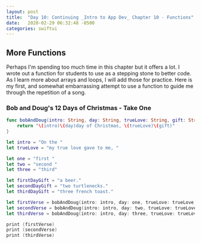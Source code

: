 ```yaml
---
layout: post
title:  "Day 10: Continuing _Intro to App Dev_ Chapter 10 - Functions"
date:   2020-02-29 06:32:48 -0500
categories: swiftui
---
```


## More Functions

Perhaps I'm spending too much time in this chapter but it offers a lot. I wrote out a function for students to use as a stepping stone to better code. As I learn more about arrays and loops, I will add those for practice. Here is my first, and somewhat embarrassing attempt to use a function to guide me through the repetition of a song.

### Bob and Doug's 12 Days of Christmas - Take One

```swift
func bobAndDoug(intro: String, day: String, trueLove: String, gift: String) -> String {
    return "\(intro)\(day)day of Christmas, \(trueLove)\(gift)"
}

let intro = "On the "
let trueLove = "my true love gave to me, "

let one = "first "
let two = "second "
let three = "third"

let firstDayGift = "a beer."
let secondDayGift = "two turtlenecks."
let thirdDayGift = "three french toast."

let firstVerse = bobAndDoug(intro: intro, day: one, trueLove: trueLove, gift: firstDayGift)
let secondVerse = bobAndDoug(intro: intro, day: two, trueLove: trueLove, gift: secondDayGift)
let thirdVerse = bobAndDoug(intro: intro, day: three, trueLove: trueLove, gift: thirdDayGift)

print (firstVerse)
print (secondVerse)
print (thirdVerse)
```

